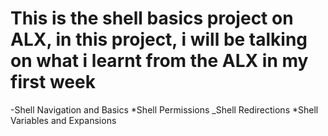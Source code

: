 # This is the shell basics project on ALX, in this project, i will be talking on what i learnt from the ALX in my first week
-Shell Navigation and Basics
*Shell Permissions
_Shell Redirections
*Shell Variables and Expansions
